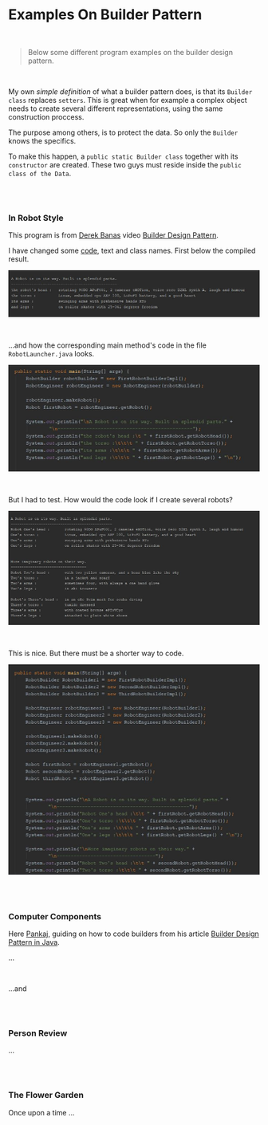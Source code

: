 # Examples On Builder Pattern

<br>

> Below some different program examples on the builder design pattern. 

<br>

My own *simple definition* of what a builder pattern does, is that its `Builder class` replaces `setters`. This is great when for example a complex object needs to create several different representations, using the same construction proccess. 

The purpose among others, is to protect the data. So only the `Builder` knows the specifics.   

To make this happen, a `public static Builder class` together with its `constructor` are created. These two guys must reside inside the `public class of the Data`.   

<br>
<br>


### In Robot Style

This program is from [Derek Banas](https://www.youtube.com/user/derekbanas) video [Builder Design Pattern](https://www.youtube.com/watch?v=9XnsOpjclUg). 

I have changed some [code](https://github.com/evajavadev/ExamplesOnBuilderPattern/tree/master/InRobotStyle), text and class names. First below the compiled result.     

![promt on a robot](/images/aRobotOnWay.jpg) 

<br>

...and how the corresponding main method's code in the file `RobotLauncher.java` looks. 

![promt on robot code](/images/soutFirstRobotBuilderImpl.jpg) 

<br> 

But I had to test. How would the code look if I create several robots?

![promt on robots](/images/RobotsOnWay.jpg)

<br>

This is nice. But there must be a shorter way to code.

![promt on robots' code](/images/soutRobotsOnWay.jpg)

<br>
<br>


### Computer Components

Here [Pankaj](https://www.youtube.com/user/JournalDev), guiding on how to code builders from his article [Builder Design Pattern in Java](https://www.journaldev.com/1425/builder-design-pattern-in-java). 

...     

<!-- --> 

<br>

...and

<br>
<br>


### Person Review

...

<br>
<br>


### The Flower Garden

Once upon a time ...
